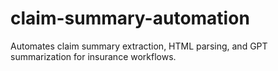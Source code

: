 # claim-summary-automation
Automates claim summary extraction, HTML parsing, and GPT summarization for insurance workflows.
